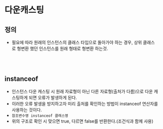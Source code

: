 # 다운캐스팅
## 정의
- 필요에 따라 원래의 인스턴스의 클래스 타입으로 돌아가야 하는 경우, 상위 클래스로 형변환 했던 인스턴스를 원래 형태로 형변환 하는것.

<br><br>

## instanceof
- 인스턴스 다운 캐스팅 시 원래 자료형이 아닌 다른 자료형(출처가 다름)으로 다운 캐스팅하게 되면 오류가 발생하게 된다.
- 이러한 오류 발생을 방지하고자 미리 출처를 확인하는 방법이 instanceof 연산자를 사용하는 것이다.
- `참조변수명 instanceof 클래스명`
- 위의  구조로 확인 시 맞으면 true, 다르면 false를 반환한다.(조건식과 함께 사용)
    